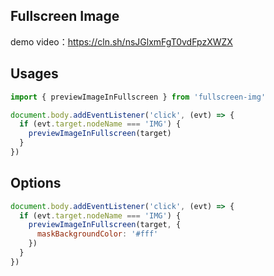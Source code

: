 ## Fullscreen Image

demo video：https://cln.sh/nsJGlxmFgT0vdFpzXWZX

## Usages

```javascript
import { previewImageInFullscreen } from 'fullscreen-img'

document.body.addEventListener('click', (evt) => {
  if (evt.target.nodeName === 'IMG') {
    previewImageInFullscreen(target)
  }
})
```

## Options

```javascript
document.body.addEventListener('click', (evt) => {
  if (evt.target.nodeName === 'IMG') {
    previewImageInFullscreen(target, {
      maskBackgroundColor: '#fff'
    })
  }
})
```
